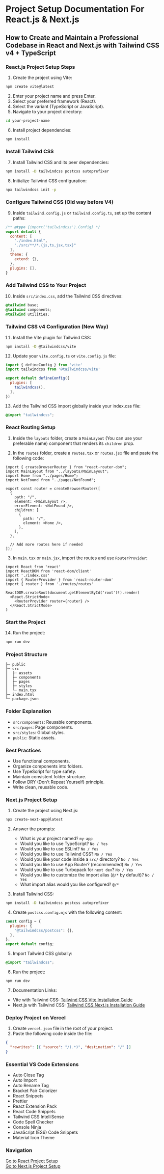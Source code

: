 # Project Setup Documentation For React.js & Next.js

## How to Create and Maintain a Professional Codebase in React and Next.js with Tailwind CSS v4 + TypeScript

### React.js Project Setup Steps 

1. Create the project using Vite:
```bash
npm create vite@latest
```
2. Enter your project name and press Enter.
3. Select your preferred framework (React).
4. Select the variant (TypeScript or JavaScript).
5. Navigate to your project directory:
```bash
cd your-project-name
```
6. Install project dependencies:
```bash
npm install
```

### Install Tailwind CSS

7. Install Tailwind CSS and its peer dependencies:
```bash
npm install -D tailwindcss postcss autoprefixer
```
8. Initialize Tailwind CSS configuration:
```bash
npx tailwindcss init -p
```

### Configure Tailwind CSS (Old way before V4)

9. Inside `tailwind.config.js` or `tailwind.config.ts`, set up the content paths:
```js
/** @type {import('tailwindcss').Config} */
export default {
  content: [
    "./index.html",
    "./src/**/*.{js,ts,jsx,tsx}"
  ],
  theme: {
    extend: {},
  },
  plugins: [],
}
```

### Add Tailwind CSS to Your Project

10. Inside `src/index.css`, add the Tailwind CSS directives:
```css
@tailwind base;
@tailwind components;
@tailwind utilities;
```

### Tailwind CSS v4 Configuration (New Way)

11. Install the Vite plugin for Tailwind CSS:
```bash
npm install -D @tailwindcss/vite
```

12. Update your `vite.config.ts` or `vite.config.js` file:
```js
import { defineConfig } from 'vite'
import tailwindcss from '@tailwindcss/vite'

export default defineConfig({
  plugins: [
    tailwindcss(),
  ],
})
```

13. Add the Tailwind CSS import globally inside your index.css file:
```css
@import "tailwindcss";
```

### React Routing Setup

1. Inside the `layouts` folder, create a `MainLayout` (You can use your preferable name) component that renders its `children` prop.

2. In the `routes` folder, create a `routes.tsx` or `routes.jsx` file and paste the following code:
```tsx
import { createBrowserRouter } from "react-router-dom";
import MainLayout from "../layouts/MainLayout";
import Home from "../pages/Home";
import NotFound from "../pages/NotFound";

export const router = createBrowserRouter([
  {
    path: "/",
    element: <MainLayout />,
    errorElement: <NotFound />,
    children: [
      {
        path: "/",
        element: <Home />,
      },
    ],
  },

  // Add more routes here if needed
]);
```

3. In `main.tsx` or `main.jsx`, import the routes and use `RouterProvider`:
```tsx
import React from 'react'
import ReactDOM from 'react-dom/client'
import './index.css'
import { RouterProvider } from 'react-router-dom'
import { router } from './routes/routes'

ReactDOM.createRoot(document.getElementById('root')!).render(
  <React.StrictMode>
    <RouterProvider router={router} />
  </React.StrictMode>
)
```

### Start the Project

14. Run the project:
```bash
npm run dev
```

### Project Structure
```
├─ public
├─ src
│  ├─ assets
│  ├─ components
│  ├─ pages
│  ├─ styles
│  └─ main.tsx
├─ index.html
└─ package.json
```

### Folder Explanation
- `src/components`: Reusable components.
- `src/pages`: Page components.
- `src/styles`: Global styles.
- `public`: Static assets.

### Best Practices
- Use functional components.
- Organize components into folders.
- Use TypeScript for type safety.
- Maintain consistent folder structure.
- Follow DRY (Don't Repeat Yourself) principle.
- Write clean, reusable code.

### Next.js Project Setup

1. Create the project using Next.js:
```bash
npx create-next-app@latest
```
2. Answer the prompts:
   - What is your project named? `my-app`
   - Would you like to use TypeScript? `No / Yes`
   - Would you like to use ESLint? `No / Yes`
   - Would you like to use Tailwind CSS? `No / Yes`
   - Would you like your code inside a `src/` directory? `No / Yes`
   - Would you like to use App Router? (recommended) `No / Yes`
   - Would you like to use Turbopack for `next dev`? `No / Yes`
   - Would you like to customize the import alias (`@/*` by default)? `No / Yes`
   - What import alias would you like configured? `@/*`

3. Install Tailwind CSS:
```bash
npm install -D tailwindcss postcss autoprefixer
```

4. Create `postcss.config.mjs` with the following content:
```js
const config = {
  plugins: {
    "@tailwindcss/postcss": {},
  },
};
export default config;
```

5. Import Tailwind CSS globally:
```css
@import "tailwindcss";
```
6. Run the project:
```bash
npm run dev
```

7. Documentation Links:
- Vite with Tailwind CSS: [Tailwind CSS Vite Installation Guide](https://tailwindcss.com/docs/installation/using-vite)
- Next.js with Tailwind CSS: [Tailwind CSS Next.js Installation Guide](https://tailwindcss.com/docs/installation/framework-guides/nextjs)

### Deploy Project on Vercel

1. Create `vercel.json` file in the root of your project.
2. Paste the following code inside the file:
```json
{
  "rewrites": [{ "source": "/(.*)", "destination": "/" }]
}
```

### Essential VS Code Extensions
- Auto Close Tag
- Auto Import
- Auto Rename Tag
- Bracket Pair Colorizer
- React Snippets
- Prettier
- React Extension Pack
- React Code Snippets
- Tailwind CSS IntelliSense
- Code Spell Checker
- Console Ninja
- JavaScript (ES6) Code Snippets
- Material Icon Theme

### Navigation  
[Go to React Project Setup](#react-js-project-setup-steps)     
[Go to Next.js Project Setup](#nextjs-project-setup)

